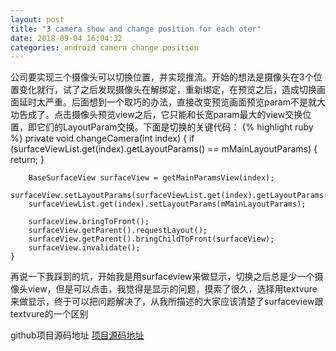 ```yaml
---
layout: post
title: "3 camera show and change position for each oter"
date: 2018-09-04 16:04:32
categories: android camera change position
---
```

公司要实现三个摄像头可以切换位置，并实现推流。开始的想法是摄像头在3个位置变化就行，试了之后发现摄像头在解绑定，重新绑定，在预览之后，造成切换画面延时太严重。后面想到一个取巧的办法，直接改变预览画面预览param不是就大功告成了。点击摄像头预览view之后，它只能和长宽param最大的view交换位置，即它们的LayoutParam交换。下面是切换的关键代码：
{% highlight ruby %}
     private void changeCamera(int index) {
        if (surfaceViewList.get(index).getLayoutParams() == mMainLayoutParams) {
            return;
        }

        BaseSurfaceView surfaceView = getMainParamsView(index);
        surfaceView.setLayoutParams(surfaceViewList.get(index).getLayoutParams());
        surfaceViewList.get(index).setLayoutParams(mMainLayoutParams);

        surfaceView.bringToFront();
        surfaceView.getParent().requestLayout();
        surfaceView.getParent().bringChildToFront(surfaceView);
        surfaceView.invalidate();
    }
再说一下我踩到的坑，开始我是用surfaceview来做显示，切换之后总是少一个摄像头view，但是可以点击，我觉得是显示的问题，摸索了很久，选择用textvure来做显示，终于可以把问题解决了，从我所描述的大家应该清楚了surfaceview跟textvure的一个区别

github项目源码地址
[项目源码地址][jekyll-docs]

[jekyll-docs]: https://github.com/highway33/3camera.git
